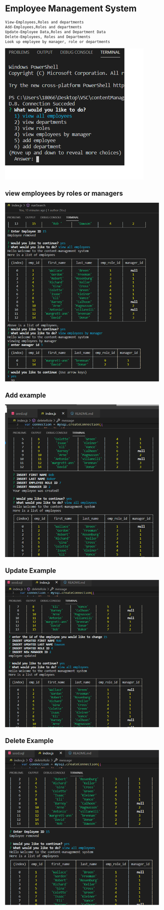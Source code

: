 # Employee Management System


    View-Employees,Roles and departments
    Add-Employees,Roles and departments
    Update-Employee Data,Roles and Department Data
    Delete-Employees, Roles and Departments
    Look up employee by manager, role or departments

  <img src="./Assets/First.png">

  ## view employees by roles or managers
<img src="./Assets/viewBy.png">

  ## Add  example
  <img src="./Assets/addExample.png">

  ## Update Example
  <img src="./Assets/updateExample.png">

  ## Delete Example 
  <img src="./Assets/removeExample.png">
